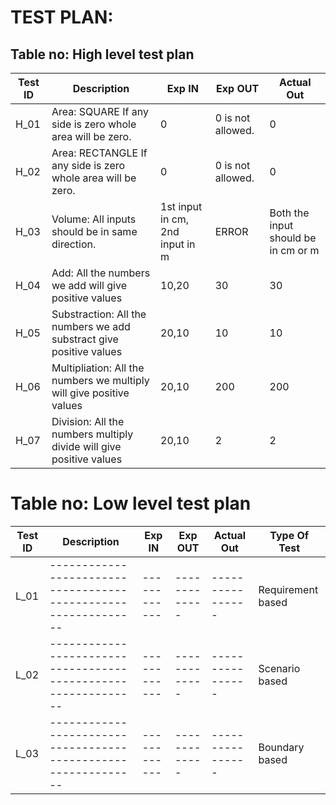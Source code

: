 # TEST PLAN:

## Table no: High level test plan

| **Test ID** | **Description**                                              | **Exp IN**   | **Exp OUT**      | **Actual Out** |  
|-------------|--------------------------------------------------------------|------------  |------------------|----------------|
|  H_01       |  Area: SQUARE If any side is zero whole area will be zero.   |      0       |0 is not allowed. | 0              |
|  H_02       |  Area: RECTANGLE If any side is zero whole area will be zero.|      0       |0 is not allowed. | 0              |
|  H_03       |  Volume: All inputs should be in same direction.        |1st input in cm, 2nd input in m |ERROR|Both the input should be in cm or m|
|  H_04       |  Add: All the numbers we add will give positive values       |      10,20   |       30         |      30        |
|  H_05       |  Substraction: All the numbers we add substract give positive values | 20,10  |     10         |      10        |
|  H_06       |  Multipliation: All the numbers we multiply will give positive values | 20,10 |     200        |     200        |
|  H_07       |  Division: All the numbers multiply divide will give positive values | 20,10 |    2         |      2         |      


#
# Table no: Low level test plan

| **Test ID** | **Description**                                              | **Exp IN** | **Exp OUT** | **Actual Out** |**Type Of Test**  |    
|-------------|--------------------------------------------------------------|------------|-------------|----------------|------------------|
|  L_01       |--------------------------------------------------------------|  ------------|-------------|----------------|Requirement based |
|  L_02       |--------------------------------------------------------------|  ------------|-------------|----------------|Scenario based    |
|  L_03       |--------------------------------------------------------------|  ------------|-------------|----------------|Boundary based    |
